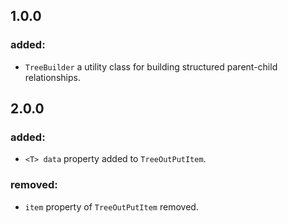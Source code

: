 ## 1.0.0

### added:

- `TreeBuilder` a utility class for building structured parent-child relationships.

## 2.0.0

### added:

- `<T> data` property added to `TreeOutPutItem`.

### removed:

- `item` property of `TreeOutPutItem` removed.

